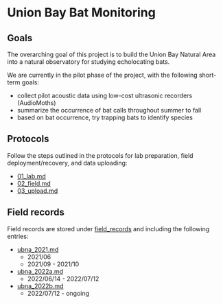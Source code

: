 # Union Bay Bat Monitoring

## Goals
The overarching goal of this project is to build the Union Bay Natural Area into a natural observatory for studying echolocating bats.

We are currently in the pilot phase of the project, with the following short-term goals:
- collect pilot acoustic data using low-cost ultrasonic recorders (AudioMoths)
- summarize the occurrence of bat calls throughout summer to fall
- based on bat occurrence, try trapping bats to identify species

## Protocols
Follow the steps outlined in the protocols for lab preparation, field deployment/recovery, and data uploading:
- [01_lab.md](./protocol/01_lab.md)
- [02_field.md](./protocol/02_field.md)
- [03_upload.md](./protocol/03_upload.md)

## Field records
Field records are stored under [field_records](./field_records/) and including the following entries:
- [ubna_2021.md](./field_records/ubna_2021.md)
    - 2021/06
    - 2021/09 - 2021/10
- [ubna_2022a.md](./field_records/ubna_2022a.md)
    - 2022/06/14 - 2022/07/12
- [ubna_2022b.md](./field_records/ubna_2022b.md)
    - 2022/07/12 - ongoing
